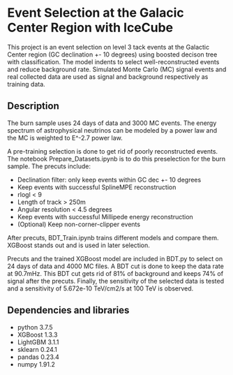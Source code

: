 # Event Selection at the Galacic Center Region with IceCube 
This project is an event selection on level 3 tack events at the Galactic Center region (GC declination +- 10 degrees) using boosted decison tree with classification. 
The model indents to select well-reconstructed events and reduce background rate. Simulated Monte Carlo (MC) signal events and real collected data are used as 
signal and background respectively as training data.

## Description
The burn sample uses 24 days of data and 3000 MC events. The energy spectrum of astrophysical neutrinos can be modeled by a power law and the MC is weighted to E^-2.7 
power law. 

A pre-training selection is done to get rid of poorly reconstructed events. The notebook Prepare_Datasets.ipynb is to do this preselection for the burn sample. 
The precuts include:

- Declination filter: only keep events within GC dec +- 10 degrees
- Keep events with successful SplineMPE reconstruction
- rlogl < 9
- Length of track > 250m
- Angular resolution < 4.5 degrees
- Keep events with successful Millipede energy reconstruction
- (Optional) Keep non-corner-clipper events

After precuts, BDT_Train.ipynb trains different models and compare them. XGBoost stands out and is used in later selection. 

Precuts and the trained XGBoost model are included in BDT.py to select on 24 days of data and 4000 MC files. A BDT cut is done to keep the data rate at 90.7mHz.
This BDT cut gets rid of 81% of background and keeps 74% of signal after the precuts. Finally, the sensitivity of the selected data is tested and a sensitivity 
of 5.672e-10 TeV/cm2/s at 100 TeV is observed.

## Dependencies and libraries
- python 3.7.5
- XGBoost 1.3.3
- LightGBM 3.1.1
- sklearn 0.24.1
- pandas 0.23.4
- numpy 1.91.2
